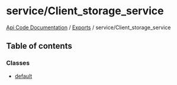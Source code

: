 # service/Client\_storage\_service
 
[Api Code Documentation](../README.md) / [Exports](../modules.md) / service/Client\_storage\_service

## Table of contents

### Classes

- [default](../classes/service_Client_storage_service.default.md)
